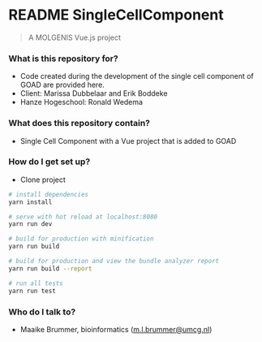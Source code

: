 # README SingleCellComponent #

> A MOLGENIS Vue.js project

### What is this repository for? ###

* Code created during the development of the single cell component of GOAD are provided here.
* Client: Marissa Dubbelaar and Erik Boddeke
* Hanze Hogeschool: Ronald Wedema

### What does this repository contain? ###

* Single Cell Component with a Vue project that is added to GOAD

### How do I get set up? ###

* Clone project

``` bash
# install dependencies
yarn install

# serve with hot reload at localhost:8080
yarn run dev

# build for production with minification
yarn run build

# build for production and view the bundle analyzer report
yarn run build --report

# run all tests
yarn run test
```

### Who do I talk to? ###

* Maaike Brummer, bioinformatics (m.l.brummer@umcg.nl)





